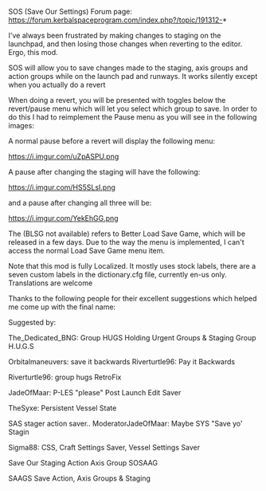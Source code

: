 SOS (Save Our Settings)
Forum page: https://forum.kerbalspaceprogram.com/index.php?/topic/191312-*

I've always been frustrated by making changes to staging on the launchpad, 
and then losing those changes when reverting to the editor.  Ergo, this mod.

SOS will allow you to save changes made to the staging, axis groups and 
action groups while on the launch pad and runways.  It works silently 
except when  you actually do a revert

When doing a revert, you will be presented with toggles below the 
revert/pause menu which will let you select which group to save.  In order 
to do this I had to reimplement the Pause menu as you will see in the following images:

A normal pause before a revert will display the following menu:

https://i.imgur.com/uZpASPU.png

A pause after changing the staging will have the following:

https://i.imgur.com/HS5SLsI.png

and a pause after changing all three will be:

https://i.imgur.com/YekEhGG.png

The (BLSG not available) refers to Better Load Save Game, which will be released in a few 
days.  Due to the way the menu is implemented, I can't access the normal Load Save Game menu item.

Note that this mod is fully Localized.  It mostly uses stock labels, there are a seven custom labels in 
the dictionary.cfg file, currently en-us only.  Translations are welcome

Thanks to the following people for their excellent suggestions which helped me come up with the final name:

Suggested by: 

The_Dedicated_BNG: 
	Group HUGS		Holding Urgent Groups & Staging
	Group H.U.G.S

Orbitalmaneuvers:
	save it backwards
Riverturtle96:
	Pay it Backwards

Riverturtle96:
	group hugs
	RetroFix

JadeOfMaar:
	P-LES	"please" Post Launch Edit Saver

TheSyxe: 
	Persistent Vessel State

SAS stager action saver..
ModeratorJadeOfMaar: Maybe SYS "Save yo' Stagin

Sigma88:
	CSS, Craft Settings Saver, 
	Vessel Settings Saver

Save Our Staging Action Axis Group
SOSAAG

SAAGS Save Action, Axis Groups & Staging

